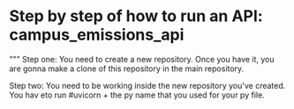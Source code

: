 # Step by step of how to run an API: campus_emissions_api
"""
Step one: You need to create a new repository.
Once you have it, you are gonna make a clone of this repository in the main repository.

Step two: You need to be working inside the new repository you've created.
You hav eto run #uvicorn + the py name that you used for your py file.
